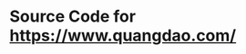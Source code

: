 # Source Code for <https://www.quangdao.com/>

<!--
I can make this pretty and public eventually, but for now, some tips to start up:

- Need to have Ruby installed.
- bundle install
- bundle exec jekyll serve
-->